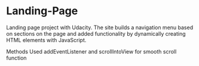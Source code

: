 # Landing-Page
Landing page project with Udacity.
The site builds a navigation menu based on sections on the page and added functionality by dynamically creating HTML elements with JavaScript.

Methods
Used addEventListener and scrollIntoView for smooth scroll function

